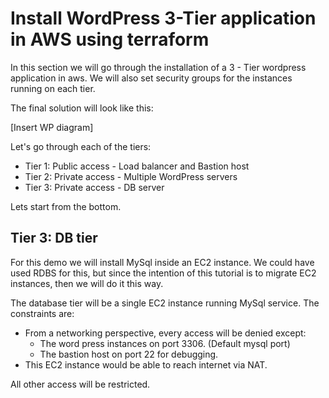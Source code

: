# Install WordPress 3-Tier application in AWS using terraform

In this section we will go through the installation of a 3 - Tier wordpress application in aws. We will also set security groups for the instances running on each tier.

The final solution will look like this:

[Insert WP diagram]

Let's go through each of the tiers:
- Tier 1: Public access - Load balancer and Bastion host
- Tier 2: Private access - Multiple WordPress servers
- Tier 3: Private access - DB server

Lets start from the bottom.

## Tier 3: DB tier

For this demo we will install MySql inside an EC2 instance. We could have used RDBS for this, but since the intention of this tutorial is to migrate EC2 instances, then we will do it this way.

The database tier will be a single EC2 instance running MySql service. The constraints are:

- From a networking perspective, every access will be denied except:
    - The word press instances on port 3306. (Default mysql port)
    - The bastion host on port 22 for debugging.
- This EC2 instance would be able to reach internet via NAT.

All other access will be restricted.